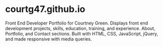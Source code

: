 # courtg47.github.io

Front End Developer Portfolio for Courtney Green. Displays front end development projects, skills, education, training, and experience. About, Portfolio, and Contact sections. Built with HTML, CSS, JavaScript, jQuery, and made responsive with media queries.
